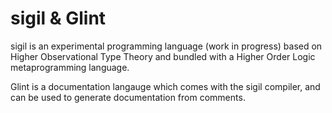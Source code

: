 # sigil & Glint

sigil is an experimental programming language (work in progress) based on
Higher Observational Type Theory and bundled with a Higher Order Logic
metaprogramming language.


Glint is a documentation langauge which comes with the sigil compiler, and can
be used to generate documentation from comments.
